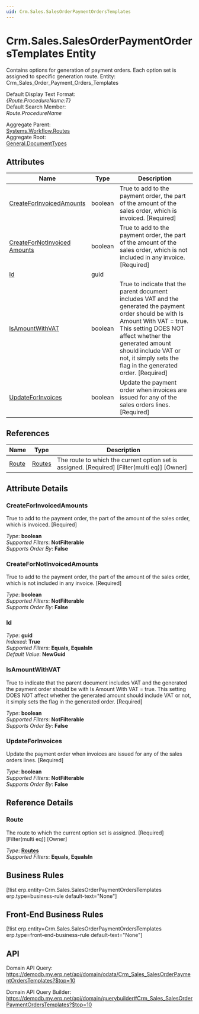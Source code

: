```yaml
---
uid: Crm.Sales.SalesOrderPaymentOrdersTemplates
---
```

# Crm.Sales.SalesOrderPaymentOrdersTemplates Entity

Contains options for generation of payment orders. Each option set is assigned to specific generation route. Entity: Crm_Sales_Order_Payment_Orders_Templates

Default Display Text Format:  
_{Route.ProcedureName:T}_  
Default Search Member:  
_Route.ProcedureName_  

Aggregate Parent:  
[Systems.Workflow.Routes](Systems.Workflow.Routes.md)  
Aggregate Root:  
[General.DocumentTypes](General.DocumentTypes.md)  

## Attributes

| Name | Type | Description |
| ---- | ---- | --- |
| [CreateForInvoicedAmounts](Crm.Sales.SalesOrderPaymentOrdersTemplates.md#createforinvoicedamounts) | boolean | True to add to the payment order, the part of the amount of the sales order, which is invoiced. [Required] 
| [CreateForNotInvoiced<br />Amounts](Crm.Sales.SalesOrderPaymentOrdersTemplates.md#createfornotinvoicedamounts) | boolean | True to add to the payment order, the part of the amount of the sales order, which is not included in any invoice. [Required] 
| [Id](Crm.Sales.SalesOrderPaymentOrdersTemplates.md#id) | guid |  
| [IsAmountWithVAT](Crm.Sales.SalesOrderPaymentOrdersTemplates.md#isamountwithvat) | boolean | True to indicate that the parent document includes VAT and the generated the payment order should be with Is Amount With VAT = true. This setting DOES NOT affect whether the generated amount should include VAT or not, it simply sets the flag in the generated order. [Required] 
| [UpdateForInvoices](Crm.Sales.SalesOrderPaymentOrdersTemplates.md#updateforinvoices) | boolean | Update the payment order when invoices are issued for any of the sales orders lines. [Required] 

## References

| Name | Type | Description |
| ---- | ---- | --- |
| [Route](Crm.Sales.SalesOrderPaymentOrdersTemplates.md#route) | [Routes](Systems.Workflow.Routes.md) | The route to which the current option set is assigned. [Required] [Filter(multi eq)] [Owner] |


## Attribute Details

### CreateForInvoicedAmounts

True to add to the payment order, the part of the amount of the sales order, which is invoiced. [Required]

_Type_: **boolean**  
_Supported Filters_: **NotFilterable**  
_Supports Order By_: **False**  

### CreateForNotInvoicedAmounts

True to add to the payment order, the part of the amount of the sales order, which is not included in any invoice. [Required]

_Type_: **boolean**  
_Supported Filters_: **NotFilterable**  
_Supports Order By_: **False**  

### Id

_Type_: **guid**  
_Indexed_: **True**  
_Supported Filters_: **Equals, EqualsIn**  
_Default Value_: **NewGuid**  

### IsAmountWithVAT

True to indicate that the parent document includes VAT and the generated the payment order should be with Is Amount With VAT = true. This setting DOES NOT affect whether the generated amount should include VAT or not, it simply sets the flag in the generated order. [Required]

_Type_: **boolean**  
_Supported Filters_: **NotFilterable**  
_Supports Order By_: **False**  

### UpdateForInvoices

Update the payment order when invoices are issued for any of the sales orders lines. [Required]

_Type_: **boolean**  
_Supported Filters_: **NotFilterable**  
_Supports Order By_: **False**  


## Reference Details

### Route

The route to which the current option set is assigned. [Required] [Filter(multi eq)] [Owner]

_Type_: **[Routes](Systems.Workflow.Routes.md)**  
_Supported Filters_: **Equals, EqualsIn**  



## Business Rules

[!list erp.entity=Crm.Sales.SalesOrderPaymentOrdersTemplates erp.type=business-rule default-text="None"]

## Front-End Business Rules

[!list erp.entity=Crm.Sales.SalesOrderPaymentOrdersTemplates erp.type=front-end-business-rule default-text="None"]

## API

Domain API Query:
<https://demodb.my.erp.net/api/domain/odata/Crm_Sales_SalesOrderPaymentOrdersTemplates?$top=10>

Domain API Query Builder:
<https://demodb.my.erp.net/api/domain/querybuilder#Crm_Sales_SalesOrderPaymentOrdersTemplates?$top=10>

